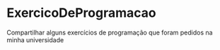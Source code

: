 # ExercicoDeProgramacao
Compartilhar alguns exercícios de programação que foram pedidos na minha universidade
